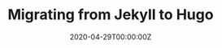 ---
date: "2020-04-29T00:00:00Z"
draft: true
images: 
- /assets/images/posts/css-i18n.jpg
tags:
- hugo
- netlify
title: Migrating from Jekyll to Hugo
---